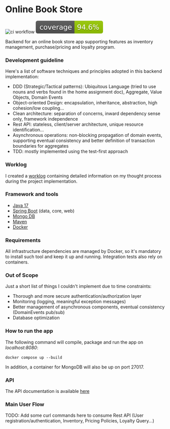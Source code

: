 

# Online Book Store
![ci workflow](https://github.com/danilo-ambrosio/bookstore/actions/workflows/maven.yml/badge.svg)
![test coverage](https://raw.githubusercontent.com/danilo-ambrosio/bookstore/refs/heads/master/.github/badges/jacoco.svg)

Backend for an online book store app supporting features as inventory management, purchase/pricing and loyalty program.

### Development guideline
Here's a list of software techniques and principles adopted in this backend implementation:
- DDD (Strategic/Tactical patterns): Ubiquitous Language (tried to use nouns and verbs found in the home assignment doc), Aggregate, Value Objects, Domain Events
- Object-oriented Design: encapsulation, inheritance, abstraction, high cohesion/low coupling...
- Clean architecture: separation of concerns, inward dependency sense only, framework independence
- Rest API: stateless, client/server architecture, unique resource identification...
- Asynchronous operations: non-blocking propagation of domain events, supporting eventual consistency and better definition of transaction boundaries for aggregates
- TDD: mostly implemented using the test-first approach

### Worklog

I created a [worklog](https://github.com/danilo-ambrosio/bookstore/blob/master/worklog.md) containing detailed information on my thought process during the project implementation. 

### Framework and tools
- [Java 17](https://www.oracle.com/java/technologies/javase/jdk17-archive-downloads.html)
- [Spring Boot](https://spring.io/projects/spring-boot/) (data, core, web)
- [Mongo DB](https://www.mongodb.com/)
- [Maven](https://maven.apache.org) 
- [Docker](https://www.docker.com/)

### Requirements

All infrastructure dependencies are managed by Docker, so it's mandatory to install such tool and keep it up and running. Integration tests also rely on containers.

### Out of Scope

Just a short list of things I couldn't implement due to time constraints:
- Thorough and more secure authentication/authorization layer
- Monitoring (logging, meaningful exception messages) 
- Better management of asynchronous components, eventual consistency (DomainEvents pub/sub)
- Database optimization

### How to run the app

The following command will compile, package and run the app on *localhost:8080*:

```
docker compose up --build
```

In addition, a container for MongoDB will also be up on port 27017.

### API

The API documentation is available [here](https://editor.swagger.io/?raw=https://raw.githubusercontent.com/danilo-ambrosio/bookstore/refs/heads/master/assets/api_doc.json)

### Main User Flow

TODO: Add some curl commands here to consume Rest API (User registration/authentication, Inventory, Pricing Policies, Loyalty Query...)
